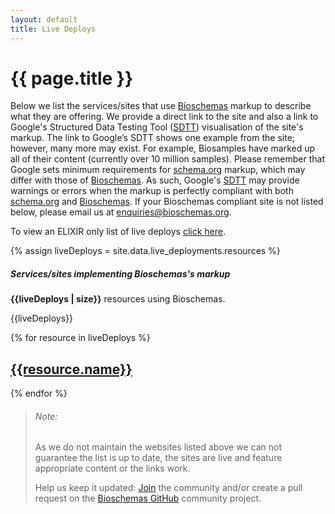 ```yaml
---
layout: default
title: Live Deploys
---
```


# {{ page.title }}

Below we list the services/sites that use [Bioschemas](http://bioschemas.org) markup to describe what they are offering. We provide a direct link to the site and also a link to Google's Structured Data Testing Tool ([SDTT](https://search.google.com/structured-data/testing-tool)) visualisation of the site's markup.
The link to Google’s SDTT shows one example from the site; however, many more may exist. For example, Biosamples have marked up all of their content (currently over 10 million samples).
Please remember that Google sets minimum requirements for [schema.org](http://schema.org) markup, which may differ with those of [Bioschemas](http://bioschemas.org). As such, Google's [SDTT](https://search.google.com/structured-data/testing-tool) may provide warnings or errors when the markup is perfectly compliant with both [schema.org](http://schema.org) and [Bioschemas](http://bioschemas.org).
If your Bioschemas compliant site is not listed below, please email us at [enquiries@bioschemas.org](mailto:enquiries@bioschemas.org).

To view an ELIXIR only list of live deploys [click here](./elixir).

{% assign liveDeploys = site.data.live_deployments.resources %}

##### Services/sites implementing Bioschemas's markup

__{{liveDeploys | size}}__ resources using Bioschemas.

{{liveDeploys}}

{% for resource in liveDeploys %}
## [{{resource.name}}]({{resource.url}})
{% endfor %}

> ###### Note:
> As we do not maintain the websites listed above we can not guarantee the list is up to date, the sites are live and feature appropriate content or the links work.
>
> Help us keep it updated: [Join](/howtojoin/) the community and/or create a pull request on the [Bioschemas GitHub](https://github.com/Bioschemas/bioschemas.github.io) community project.
